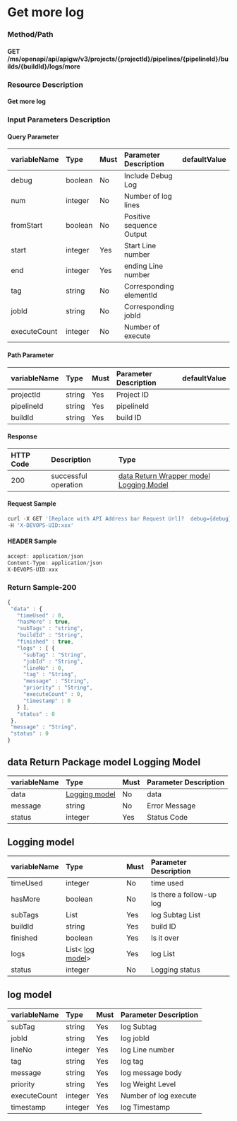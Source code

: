  # Get more log 

 ### Method/Path 

 #### GET  /ms/openapi/api/apigw/v3/projects/{projectId}/pipelines/{pipelineId}/builds/{buildId}/logs/more 

 ### Resource Description 

 #### Get more log 

 ### Input Parameters Description 

 #### Query Parameter 

 | variableName| Type| Must| Parameter Description| defaultValue| 
 | :--- | :--- | :--- | :--- | :--- | 
 | debug | boolean |No| Include Debug Log|| 
 | num | integer |No| Number of log lines|| 
 | fromStart | boolean |No| Positive sequence Output|| 
 | start | integer |Yes| Start Line number|| 
 | end | integer |Yes| ending Line number|| 
 | tag | string |No| Corresponding elementId|| 
 | jobId | string |No| Corresponding jobId|| 
 | executeCount | integer |No| Number of execute|| 

 #### Path Parameter 

 | variableName| Type| Must| Parameter Description| defaultValue| 
 | :--- | :--- | :--- | :--- | :--- | 
 | projectId | string |Yes| Project ID|| 
 | pipelineId | string |Yes| pipelineId|| 
 | buildId | string |Yes| build ID|| 

 #### Response 

 | HTTP Code| Description| Type| 
 | :--- | :--- | :--- | 
 | 200 | successful operation |[data Return Wrapper model Logging Model](get-more-logs.md)| 

 #### Request Sample 

 ```javascript 
 curl -X GET '[Replace with API Address bar Request Url]?  debug={debug}&amp;num={num}&amp;fromStart={fromStart}&amp;start={start}&amp;end={end}&amp;tag={tag}&amp;jobId={jobId}&amp;executeCount={executeCount}' \ 
 -H 'X-DEVOPS-UID:xxx' 
 ``` 

 #### HEADER Sample 

 ```javascript 
 accept: application/json 
 Content-Type: application/json 
 X-DEVOPS-UID:xxx 
 ``` 

 ### Return Sample-200 

 ```javascript 
 { 
  "data" : { 
    "timeUsed" : 0, 
    "hasMore" : true, 
    "subTags" : "string", 
    "buildId" : "String", 
    "finished" : true, 
    "logs" : [ { 
      "subTag" : "String", 
      "jobId" : "String", 
      "lineNo" : 0, 
      "tag" : "String", 
      "message" : "String", 
      "priority" : "String", 
      "executeCount" : 0, 
      "timestamp" : 0 
    } ], 
    "status" : 0 
  }, 
  "message" : "String", 
  "status" : 0 
 } 
 ``` 

 ## data Return Package model Logging Model 

 | variableName| Type| Must| Parameter Description| 
 | :--- | :--- | :--- | :--- | 
 | data |[Logging model](get-more-logs.md)| No| data| 
 | message | string |No| Error Message| 
 | status | integer |Yes| Status Code| 

 ## Logging model 

 | variableName| Type| Must| Parameter Description| 
 | :--- | :--- | :--- | :--- | 
 | timeUsed | integer |No| time used| 
 | hasMore | boolean |No| Is there a follow-up log| 
 | subTags | List |Yes| log Subtag List| 
 | buildId | string |Yes| build ID| 
 | finished | boolean |Yes| Is it over| 
 | logs |List&lt; [log model](get-more-logs.md)&gt;|Yes| log List| 
 | status | integer |No| Logging status| 

 ## log model 

 | variableName| Type| Must| Parameter Description| 
 | :--- | :--- | :--- | :--- | 
 | subTag | string |Yes| log Subtag| 
 | jobId | string |Yes| log jobId| 
 | lineNo | integer |Yes| log Line number| 
 | tag | string |Yes| log tag| 
 | message | string |Yes| log message body| 
 | priority | string |Yes| log Weight Level| 
 | executeCount | integer |Yes| Number of log execute| 
 | timestamp | integer |Yes| log Timestamp| 